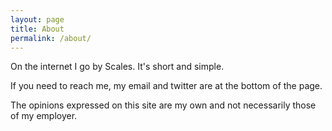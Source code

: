 ```yaml
---
layout: page
title: About
permalink: /about/
---
```


On the internet I go by Scales. It's short and simple.

If you need to reach me, my email and twitter are at the bottom of the page.

The opinions expressed on this site are my own and not necessarily those of my employer.
